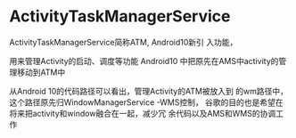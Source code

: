 # ActivityTaskManagerService
ActivityTaskManagerService简称ATM, Android10新引 入功能，

用来管理Activity的启动、调度等功能 Android10 中把原先在AMS中activity的管理移动到ATM中

从Android 10的代码路径可以看出，管理Activity的ATM被放入到 的wm路径中，这个路径原先归WindowManagerService -WMS控制， 谷歌的目的也是希望在将来把activity和window融合在一起，减少冗 余代码以及AMS和WMS的协调工作